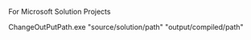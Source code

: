 
For Microsoft Solution Projects

ChangeOutPutPath.exe "source/solution/path" "output/compiled/path"